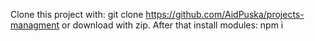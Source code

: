 Clone this project with: git clone https://github.com/AidPuska/projects-managment or download with zip.
After that install modules: npm i
